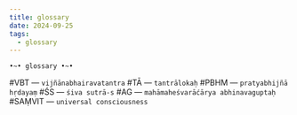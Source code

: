 ```yaml
---
title: glossary 
date: 2024-09-25
tags:
  - glossary
---
```


<span class="center-text">`•~• glossary •~•`</span>

<span class="center-text">#VBT — `vijñānabhairavatantra`</span>
<span class="center-text">#TĀ — `tantrālokaḥ`</span>
<span class="center-text">#PBHM — `pratyabhijñā hṛdayaṃ`</span>
<span class="center-text">#ŚS — `śiva sutrā-s`</span>
<span class="center-text">#AG — `mahāmaheśvarāćārya abhinavaguptaḥ`</span>
<span class="center-text">#SAṂVIT — `universal consciousness`</span>

